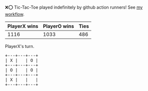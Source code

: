 :x::o: Tic-Tac-Toe played indefinitely by github action runners! See [my workflow](.github/workflows/play.yaml).

|PlayerX wins|PlayerO wins|Ties|
|-|-|-|
|1116|1033|486|

PlayerX's turn.

<pre>
+---+---+---+
| X |   | O |
+---+---+---+
| O |   | O |
+---+---+---+
| X |   |   |
+---+---+---+
</pre>